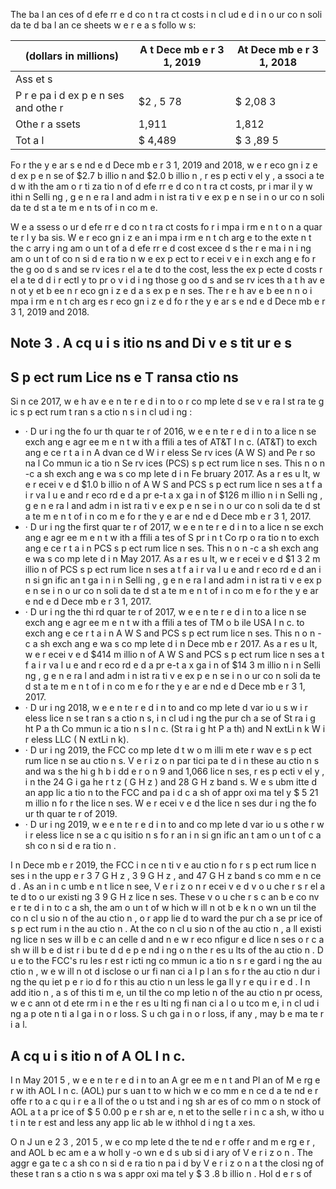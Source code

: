 The ba l an ces of d efe rr e d co n t ra ct costs i n cl ud e d i n o ur co n soli da te d ba l an ce sheets w e r e a s follo w s:

| (dollars in millions)                   | A t Dece mb e r 3 1,  2019   | At Dece mb e r 3 1,  2018   |
|-----------------------------------------|------------------------------|-----------------------------|
| Ass et s                                |                              |                             |
| P r e pa i d  ex p e n ses  and  othe r | $2 , 5 78                    | $ 2,08 3                    |
| Othe r a ssets                          | 1,911                        | 1,812                       |
| Tot a l                                 | $ 4,489                      | $  3 ,89 5                  |

Fo r the y e ar s e nd e d Dece mb e r 3 1, 2019 and 2018, w e r eco gn i z e d ex p e n se of $2.7 b illio n and $2.0 b illio n , r es p ecti v el y , a ssoci a te d w ith the am o r ti za tio n of d efe rr e d co n t ra ct costs, pr i mar il y w ithi n Selli ng , g e n e ra l and adm i n ist ra ti v e ex p e n se i n o ur co n soli da te d st a te m e n ts of i n co m e.

W e a ssess o ur d efe rr e d co n t ra ct costs fo r i mpa i rm e n t o n a quar te r l y ba sis. W e r eco gn i z e an i mpa i rm e n t ch arg e to the exte n t the c arry i ng am o un t of a d efe rr e d cost excee d s the r e ma i n i ng am o un t of co n si d e ra tio n w e ex p ect to r ecei v e i n exch ang e fo r the g oo d s and se rv ices r el a te d to the cost, less the ex p ecte d costs r el a te d d i r ectl y to pr o v i d i ng those g oo d s and se rv ices th a t h av e n ot y et b ee n r eco gn i z e d a s ex p e n ses. The r e h av e b ee n n o i mpa i rm e n t ch arg es r eco gn i z e d fo r the y e ar s e nd e d Dece mb e r 3 1, 2019 and 2018.

## Note 3 . A cq u i s itio ns and Di v e s tit ur e s

## S p ect rum Lice ns e T ransa ctio ns

Si n ce 2017, w e h av e e n te r e d i n to o r co mp lete d se v e ra l st ra te g ic s p ect rum t ran s a ctio n s i n cl ud i ng :

- · D ur i ng the fo ur th quar te r of 2016, w e e n te r e d i n to a lice n se exch ang e agr ee m e n t w ith a ffili a tes of AT&T I n c. (AT&T) to exch ang e ce r t a i n A dvan ce d W i r eless Se rv ices (A W S) and Pe r so na l Co mmun ic a tio n Se rv ices (PCS) s p ect rum lice n ses. This n o n -c a sh exch ang e wa s co mp lete d i n Fe bruary 2017. As a r es u lt, w e r ecei v e d $1.0 b illio n of A W S and PCS s p ect rum lice n ses a t f a i r va l u e and r eco rd e d a pr e-t a x ga i n of $126 m illio n i n Selli ng , g e n e ra l and adm i n ist ra ti v e ex p e n se i n o ur co n soli da te d st a te m e n t of i n co m e fo r the y e ar e nd e d Dece mb e r 3 1, 2017.
- · D ur i ng the first quar te r of 2017, w e e n te r e d i n to a lice n se exch ang e agr ee m e n t w ith a ffili a tes of S pr i n t Co rp o ra tio n to exch ang e ce r t a i n PCS s p ect rum lice n ses. This n o n -c a sh exch ang e wa s co mp lete d i n May 2017. As a r es u lt, w e r ecei v e d $1 3 2 m illio n of PCS s p ect rum lice n ses a t f a i r va l u e and r eco rd e d an i n si gn ific an t ga i n i n Selli ng , g e n e ra l and adm i n ist ra ti v e ex p e n se i n o ur co n soli da te d st a te m e n t of i n co m e fo r the y e ar e nd e d Dece mb e r 3 1, 2017.
- · D ur i ng the thi rd quar te r of 2017, w e e n te r e d i n to a lice n se exch ang e agr ee m e n t w ith a ffili a tes of TM o b ile USA I n c. to exch ang e ce r t a i n A W S and PCS s p ect rum lice n ses. This n o n -c a sh exch ang e wa s co mp lete d i n Dece mb e r 2017. As a r es u lt, w e r ecei v e d $414 m illio n of A W S and PCS s p ect rum lice n ses a t f a i r va l u e and r eco rd e d a pr e-t a x ga i n of $14 3 m illio n i n Selli ng , g e n e ra l and adm i n ist ra ti v e ex p e n se i n o ur co n soli da te d st a te m e n t of i n co m e fo r the y e ar e nd e d Dece mb e r 3 1, 2017.
- · D ur i ng 2018, w e e n te r e d i n to and co mp lete d var io u s w i r eless lice n se t ran s a ctio n s, i n cl ud i ng the pur ch a se of St ra i g ht P a th Co mmun ic a tio n s I n c. (St ra i g ht P a th) and N extLi n k W i r eless LLC ( N extLi n k).
- · D ur i ng 2019, the FCC co mp lete d t w o m illi m ete r wav e s p ect rum lice n se au ctio n s. V e r i z o n par tici pa te d i n these au ctio n s and wa s the hi g h b i dd e r o n 9 and 1,066 lice n ses, r es p ecti v el y , i n the 24 G i ga he r t z ( G H z ) and 28 G H z band s. W e s ubm itte d an app lic a tio n to the FCC and pa i d c a sh of appr oxi ma tel y $ 5 21 m illio n fo r the lice n ses. W e r ecei v e d the lice n ses dur i ng the fo ur th quar te r of 2019.
- · D ur i ng 2019, w e e n te r e d i n to and co mp lete d var io u s othe r w i r eless lice n se a c qu isitio n s fo r an i n si gn ific an t am o un t of c a sh co n si d e ra tio n .

I n Dece mb e r 2019, the FCC i n ce n ti v e au ctio n fo r s p ect rum lice n ses i n the upp e r 3 7 G H z , 3 9 G H z , and 47 G H z band s co mm e n ce d . As an i n c umb e n t lice n see, V e r i z o n r ecei v e d v o u che r s r el a te d to o ur existi ng 3 9 G H z lice n ses. These v o u che r s c an b e co nv e r te d i n to c a sh, the am o un t of w hich w ill n ot b e k n o wn un til the co n cl u sio n of the au ctio n , o r app lie d to ward the pur ch a se pr ice of s p ect rum i n the au ctio n . At the co n cl u sio n of the au ctio n , a ll existi ng lice n ses w ill b e c an celle d and n e w r eco nfigur e d lice n ses o r c a sh w ill b e d ist r i bu te d d e p e nd i ng o n the r es u lts of the au ctio n . D u e to the FCC's ru les r est r icti ng co mmun ic a tio n s r e gard i ng the au ctio n , w e w ill n ot d isclose o ur fi nan ci a l p l an s fo r the au ctio n dur i ng the qu iet p e r io d fo r this au ctio n un less le ga ll y r e qu i r e d . I n add itio n , a s of this ti m e, un til the co mp letio n of the au ctio n pr ocess, w e c ann ot d ete rm i n e the r es u lti ng fi nan ci a l o u tco m e, i n cl ud i ng a p ote n ti a l ga i n o r loss. S u ch ga i n o r loss, if any , may b e ma te r i a l.

## A cq u i s itio n of A OL I n c.

I n May 201 5 , w e e n te r e d i n to an A gr ee m e n t and Pl an of M e rg e r w ith AOL I n c. (AOL) pur s uan t to w hich w e co mm e n ce d a te nd e r offe r to a c qu i r e a ll of the o u tst and i ng sh ar es of co mm o n stock of AOL a t a pr ice of $ 5 0.00 p e r sh ar e, n et to the selle r i n c a sh, w itho u t i n te r est and less any app lic ab le w ithhol d i ng t a xes.

O n J un e 2 3 , 201 5 , w e co mp lete d the te nd e r offe r and m e rg e r , and AOL b ec am e a w holl y -o wn e d s ub si d i ary of V e r i z o n . The aggr e ga te c a sh co n si d e ra tio n pa i d by V e r i z o n a t the closi ng of these t ran s a ctio n s wa s appr oxi ma tel y $ 3 .8 b illio n . Hol d e r s of